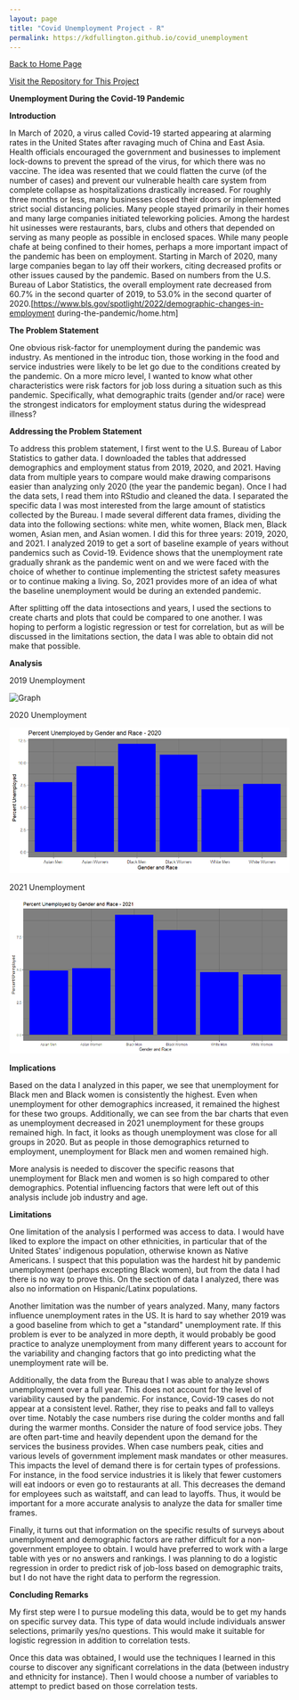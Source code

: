 ```yaml
---
layout: page
title: "Covid Unemployment Project - R"
permalink: https://kdfullington.github.io/covid_unemployment
---
```


[Back to Home Page](https://kdfullington.github.io/kdfullington_portfolio/)

[Visit the Repository for This Project](https://github.com/kdfullington/kdfullington-portfolio/tree/main/covid_unemployment)

**Unemployment During the Covid-19 Pandemic**

**Introduction**

In March of 2020, a virus called Covid-19 started appearing at alarming rates in the United States after
ravaging much of China and East Asia. Health officials encouraged the government and businesses to
implement lock-downs to prevent the spread of the virus, for which there was no vaccine. The idea was
resented that we could flatten the curve (of the number of cases) and prevent our vulnerable health care
system from complete collapse as hospitalizations drastically increased. For roughly three months or less,
many businesses closed their doors or implemented strict social distancing policies. Many people stayed
primarily in their homes and many large companies initiated teleworking policies. Among the hardest hit
usinesses were restaurants, bars, clubs and others that depended on serving as many people as possible in
enclosed spaces.
While many people chafe at being confined to their homes, perhaps a more important impact of the pandemic
has been on employment. Starting in March of 2020, many large companies began to lay off their workers,
citing decreased profits or other issues caused by the pandemic. Based on numbers from the U.S. Bureau of
Labor Statistics, the overall employment rate decreased from 60.7% in the second quarter of 2019, to 53.0%
in the second quarter of 2020.[https://www.bls.gov/spotlight/2022/demographic-changes-in-employment
during-the-pandemic/home.htm]

**The Problem Statement**

One obvious risk-factor for unemployment during the pandemic was industry. As mentioned in the introduc
tion, those working in the food and service industries were likely to be let go due to the conditions created
by the pandemic. On a more micro level, I wanted to know what other characteristics were risk factors for
job loss during a situation such as this pandemic. Specifically, what demographic traits (gender and/or race)
were the strongest indicators for employment status during the widespread illness?

**Addressing the Problem Statement**

To address this problem statement, I first went to the U.S. Bureau of Labor Statistics to gather data. I
downloaded the tables that addressed demographics and employment status from 2019, 2020, and 2021.
Having data from multiple years to compare would make drawing comparisons easier than analyzing only
2020 (the year the pandemic began). Once I had the data sets, I read them into RStudio and cleaned the
data. I separated the specific data I was most interested from the large amount of statistics collected by
the Bureau. I made several different data frames, dividing the data into the following sections: white men,
white women, Black men, Black women, Asian men, and Asian women.
I did this for three years: 2019, 2020, and 2021. I analyzed 2019 to get a sort of baseline example of years
without pandemics such as Covid-19. Evidence shows that the unemployment rate gradually shrank as the
pandemic went on and we were faced with the choice of whether to continue implementing the strictest
safety measures or to continue making a living. So, 2021 provides more of an idea of what the baseline
unemployment would be during an extended pandemic.

After splitting off the data intosections and years, I used the sections to create charts and plots that could be compared to one another. I was hoping to perform a logistic regression or test for correlation, but as will be discussed in the limitations section, the data I was able to obtain did not make that possible.

**Analysis**

2019 Unemployment

![Graph](kdfullington_portfolio\assets\images\covid_unemp_gen&race2019.jpeg)


2020 Unemployment

![Graph2](assets/images/covid_unemp_gen&race2020.jpeg)


2021 Unemployment

![Graph3](assets/images/covid_unemp_gen&race2021.jpeg)


**Implications**

Based on the data I analyzed in this paper, we see that unemployment for Black men and Black women is consistently the highest. Even when unemployment for other demographics increased, it remained the highest for these two groups. Additionally, we can see from the bar charts that even as unemployment decreased in 2021 unemployment for these groups remained high. In fact, it looks as though unemployment was close for all groups in 2020. But as people in those demographics returned to employment, unemployment for Black men and women remained high. 

More analysis is needed to discover the specific reasons that unemployment for Black men and women is so high compared to other demographics. Potential influencing factors that were left out of this analysis include job industry and age.

**Limitations**

One limitation of the analysis I performed was access to data. I would have liked to explore the impact on other ethnicities, in particular that of the United States' indigenous population, otherwise known as Native Americans. I suspect that this population was the hardest hit by pandemic unemployment (perhaps excepting Black women), but from the data I had there is no way to prove this. On the section of data I analyzed, there was also no information on Hispanic/Latinx populations.

Another limitation was the number of years analyzed. Many, many factors influence unemployment rates in the US. It is hard to say whether 2019 was a good baseline from which to get a "standard" unemployment rate. If this problem is ever to be analyzed in more depth, it would probably be good practice to analyze unemployment from many different years to account for the variability and changing factors that go into predicting what the unemployment rate will be.

Additionally, the data from the Bureau that I was able to analyze shows unemployment over a full year. This does not account for the level of variability caused by the pandemic. For instance, Covid-19 cases do not appear at a consistent level. Rather, they rise to peaks and fall to valleys over time. Notably the case numbers rise during the colder months and fall during the warmer months. Consider the nature of food service jobs. They are often part-time and heavily dependent upon the demand for the services the business provides. When case numbers peak, cities and various levels of government implement mask mandates or other measures. This impacts the level of demand there is for certain types of professions. For instance, in the food service industries it is likely that fewer customers will eat indoors or even go to restaurants at all. This decreases the demand for employees such as waitstaff, and can lead to layoffs. Thus, it would be important for a more accurate analysis to analyze the data for smaller time frames. 

Finally, it turns out that information on the specific results of surveys about unemployment and demographic factors are rather difficult for a non-government employee to obtain. I would have preferred to work with a large table with yes or no answers and rankings. I was planning to do a logistic regression in order to predict risk of job-loss based on demographic traits, but I do not have the right data to perform the regression.

**Concluding Remarks**

My first step were I to pursue modeling this data, would be to get my hands on specific survey data. This type of data would include individuals answer selections, primarily yes/no questions. This would make it suitable for logistic regression in addition to correlation tests.

Once this data was obtained, I would use the techniques I learned in this course to discover any significant correlations in the data (between industry and ethnicity for instance). Then I would choose a number of variables to attempt to predict based on those correlation tests. 
